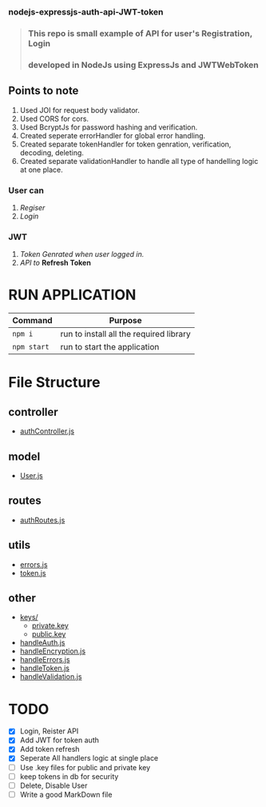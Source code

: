 ### **nodejs-expressjs-auth-api-JWT-token**


>### This repo is small example of API for user's Registration, Login
>### developed in NodeJs using ExpressJs and JWTWebToken

## **Points to note**
1. Used JOI for request body validator.
2. Used CORS for cors.
3. Used BcryptJs for password hashing and verification.
4. Created seperate errorHandler for global error handling.
5. Created separate tokenHandler for token genration, verification, decoding, deleting.
6. Created separate validationHandler to handle all type of handelling logic at one place.

### **User can** 
1. *Regiser*
2. *Login*

### **JWT**
1. *Token Genrated when user logged in.*
2. *API to* **Refresh Token** 


# RUN APPLICATION
|Command     |Purpose                                       |
|------------|----------------------------------------------|
|`npm i`     |run to install all the required library       |
|`npm start` |run to start the application                  |







# **File Structure**

## controller
* [authController.js](.\controller\authController.js)

## model
* [User.js](.\model\User.js)

## routes
* [authRoutes.js](.\routes\authRoutes.js)

## utils
* [errors.js](.\utils\errors.js)
* [token.js](.\utils\token.js)

## other
* [keys/](.\other\keys)
  * [private.key](.\other\keys\private.key)
  * [public.key](.\other\keys\public.key)
* [handleAuth.js](.\other\handleAuth.js)
* [handleEncryption.js](.\other\handleEncryption.js)
* [handleErrors.js](.\other\handleErrors.js)
* [handleToken.js](.\other\handleToken.js)
* [handleValidation.js](.\other\handleValidation.js)


# TODO

- [X] Login, Reister API
- [X] Add JWT for token auth
- [X] Add token refresh
- [X] Seperate All handlers logic at single place
- [ ] Use .key files for public and private key
- [ ] keep tokens in db for security
- [ ] Delete, Disable User
- [ ] Write a good MarkDown file
